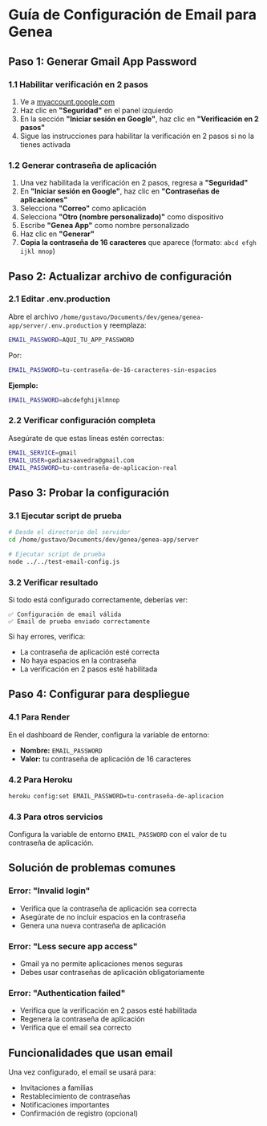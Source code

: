 # Guía de Configuración de Email para Genea

## Paso 1: Generar Gmail App Password

### 1.1 Habilitar verificación en 2 pasos
1. Ve a [myaccount.google.com](https://myaccount.google.com/)
2. Haz clic en **"Seguridad"** en el panel izquierdo
3. En la sección **"Iniciar sesión en Google"**, haz clic en **"Verificación en 2 pasos"**
4. Sigue las instrucciones para habilitar la verificación en 2 pasos si no la tienes activada

### 1.2 Generar contraseña de aplicación
1. Una vez habilitada la verificación en 2 pasos, regresa a **"Seguridad"**
2. En **"Iniciar sesión en Google"**, haz clic en **"Contraseñas de aplicaciones"**
3. Selecciona **"Correo"** como aplicación
4. Selecciona **"Otro (nombre personalizado)"** como dispositivo
5. Escribe **"Genea App"** como nombre personalizado
6. Haz clic en **"Generar"**
7. **Copia la contraseña de 16 caracteres** que aparece (formato: `abcd efgh ijkl mnop`)

## Paso 2: Actualizar archivo de configuración

### 2.1 Editar .env.production
Abre el archivo `/home/gustavo/Documents/dev/genea/genea-app/server/.env.production` y reemplaza:

```bash
EMAIL_PASSWORD=AQUI_TU_APP_PASSWORD
```

Por:

```bash
EMAIL_PASSWORD=tu-contraseña-de-16-caracteres-sin-espacios
```

**Ejemplo:**
```bash
EMAIL_PASSWORD=abcdefghijklmnop
```

### 2.2 Verificar configuración completa
Asegúrate de que estas líneas estén correctas:

```bash
EMAIL_SERVICE=gmail
EMAIL_USER=gadiazsaavedra@gmail.com
EMAIL_PASSWORD=tu-contraseña-de-aplicacion-real
```

## Paso 3: Probar la configuración

### 3.1 Ejecutar script de prueba
```bash
# Desde el directorio del servidor
cd /home/gustavo/Documents/dev/genea/genea-app/server

# Ejecutar script de prueba
node ../../test-email-config.js
```

### 3.2 Verificar resultado
Si todo está configurado correctamente, deberías ver:
```
✅ Configuración de email válida
✅ Email de prueba enviado correctamente
```

Si hay errores, verifica:
- La contraseña de aplicación esté correcta
- No haya espacios en la contraseña
- La verificación en 2 pasos esté habilitada

## Paso 4: Configurar para despliegue

### 4.1 Para Render
En el dashboard de Render, configura la variable de entorno:
- **Nombre:** `EMAIL_PASSWORD`
- **Valor:** tu contraseña de aplicación de 16 caracteres

### 4.2 Para Heroku
```bash
heroku config:set EMAIL_PASSWORD=tu-contraseña-de-aplicacion
```

### 4.3 Para otros servicios
Configura la variable de entorno `EMAIL_PASSWORD` con el valor de tu contraseña de aplicación.

## Solución de problemas comunes

### Error: "Invalid login"
- Verifica que la contraseña de aplicación sea correcta
- Asegúrate de no incluir espacios en la contraseña
- Genera una nueva contraseña de aplicación

### Error: "Less secure app access"
- Gmail ya no permite aplicaciones menos seguras
- Debes usar contraseñas de aplicación obligatoriamente

### Error: "Authentication failed"
- Verifica que la verificación en 2 pasos esté habilitada
- Regenera la contraseña de aplicación
- Verifica que el email sea correcto

## Funcionalidades que usan email

Una vez configurado, el email se usará para:
- Invitaciones a familias
- Restablecimiento de contraseñas
- Notificaciones importantes
- Confirmación de registro (opcional)